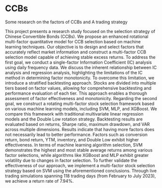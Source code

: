# CCBs
Some research on the factors of CCBs and A trading strategy 

This project presents a research study focused on the selection strategy of Chinese Convertible
Bonds (CCBs). We propose an enhanced rotational multi-factor quantitative model for CCB selection based
on machine learning techniques. Our objective is to design and select factors that accurately reflect market
information and construct a multi-factor CCB selection model capable of achieving stable excess returns.
To address the first goal, we conduct a single-factor Information Coefficient (IC) analysis using daily frequency data. We discuss the inherent relationship between IC analysis and regression analysis, highlighting
the limitations of the IC method in determining factor monotonicity. To overcome this limitation, we introduce a stratified backtesting approach. Stocks are divided into multiple tiers based on factor values, allowing
for comprehensive backtesting and performance evaluation of each tier. This approach enables a thorough
assessment of factor effectiveness and monotonicity.
Regarding the second goal, we construct a rotating multi-factor stock selection framework based on various
machine learning models, including SVM, MLP, and XGBoost. We compare this framework with traditional
multivariate linear regression models and the Double Low rotation strategy. Backtesting results are evaluated based on returns, Sharpe ratio, maximum drawdown, and VAR across multiple dimensions. Results
indicate that having more factors does not necessarily lead to better performance. Factors such as conversion
return, bond return, YTM, inventory, and Double Low exhibit higher effectiveness. In terms of machine
learning algorithm selection, SVM demonstrates the highest and most stable average returns among various
factor selections, while algorithms like XGBoost and MLP exhibit greater volatility due to changes in factor
selection.
To further validate the effectiveness of our approach, we implement a multi-factor stock selection strategy
based on SVM using the aforementioned conclusions. Through live trading simulations spanning 118 trading
days (from February to July 2023), we achieve a return rate of 7.94%.
